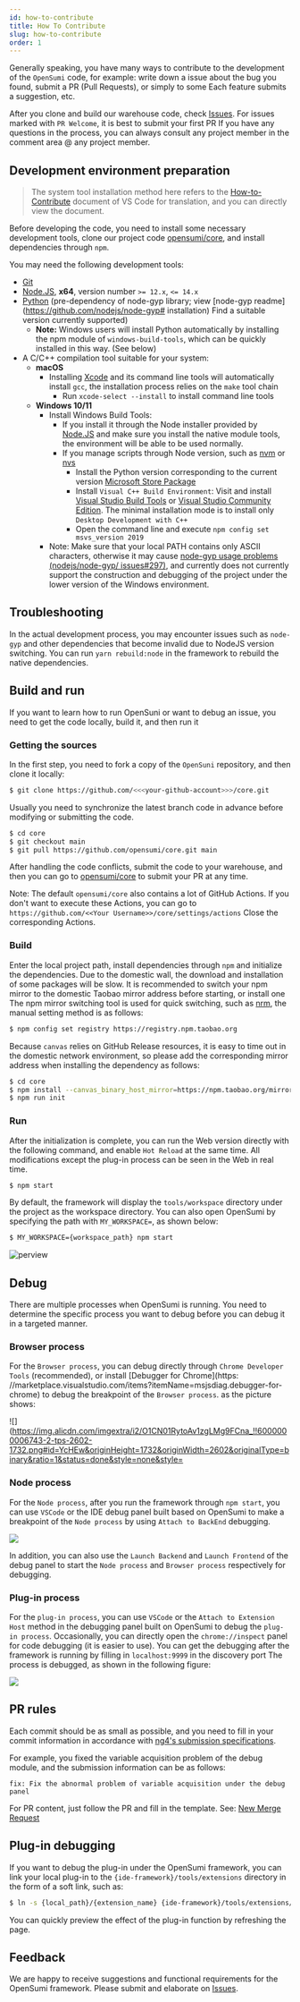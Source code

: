 ```yaml
---
id: how-to-contribute
title: How To Contribute
slug: how-to-contribute
order: 1
---
```


Generally speaking, you have many ways to contribute to the development of the `OpenSumi` code, for example: write down a issue about the bug you found, submit a PR (Pull Requests), or simply to some Each feature submits a suggestion, etc.

After you clone and build our warehouse code, check [Issues](https://github.com/opensumi/core/issues). For issues marked with `PR Welcome`, it is best to submit your first PR If you have any questions in the process, you can always consult any project member in the comment area @ any project member.

## Development environment preparation

> The system tool installation method here refers to the [How-to-Contribute](https://github.com/microsoft/vscode/wiki/How-to-Contribute) document of VS Code for translation, and you can directly view the document.

Before developing the code, you need to install some necessary development tools, clone our project code [opensumi/core](https://github.com/opensumi/core), and install dependencies through `npm`.

You may need the following development tools:

- [Git](https://git-scm.com)
- [Node.JS](https://nodejs.org/en/), **x64**, version number `>= 12.x`, `<= 14.x`
- [Python](https://www.python.org/downloads/) (pre-dependency of node-gyp library; view [node-gyp readme](https://github.com/nodejs/node-gyp# installation) Find a suitable version currently supported)
  - **Note:** Windows users will install Python automatically by installing the npm module of `windows-build-tools`, which can be quickly installed in this way. (See below)
- A C/C++ compilation tool suitable for your system:
  - **macOS**
    - Installing [Xcode](https://developer.apple.com/xcode/downloads/) and its command line tools will automatically install `gcc`, the installation process relies on the `make` tool chain
      - Run `xcode-select --install` to install command line tools
  - **Windows 10/11**
    - Install Windows Build Tools:
      - If you install it through the Node installer provided by [Node.JS](https://nodejs.org/en/download/) and make sure you install the native module tools, the environment will be able to be used normally.
      - If you manage scripts through Node version, such as [nvm](https://github.com/coreybutler/nvm-windows) or [nvs](https://github.com/jasongin/nvs)
        - Install the Python version corresponding to the current version [Microsoft Store Package](https://docs.python.org/3/using/windows.html#the-microsoft-store-package)
        - Install `Visual C++ Build Environment`: Visit and install [Visual Studio Build Tools](https://visualstudio.microsoft.com/zh-hans/thank-you-downloading-visual-studio/?sku=BuildTools) or [ Visual Studio Community Edition](https://visualstudio.microsoft.com/zh-hans/thank-you-downloading-visual-studio/?sku=Community). The minimal installation mode is to install only `Desktop Development with C++`
        - Open the command line and execute `npm config set msvs_version 2019`
    - Note: Make sure that your local PATH contains only ASCII characters, otherwise it may cause [node-gyp usage problems (nodejs/node-gyp/ issues#297)](https://github.com/nodejs/node-gyp/issues/297), and currently does not currently support the construction and debugging of the project under the lower version of the Windows environment.

## Troubleshooting

In the actual development process, you may encounter issues such as `node-gyp` and other dependencies that become invalid due to NodeJS version switching. You can run `yarn rebuild:node` in the framework to rebuild the native dependencies.

## Build and run

If you want to learn how to run OpenSuni or want to debug an issue, you need to get the code locally, build it, and then run it

### Getting the sources

In the first step, you need to fork a copy of the `OpenSuni` repository, and then clone it locally:

```bash
$ git clone https://github.com/<<<your-github-account>>>/core.git
```

Usually you need to synchronize the latest branch code in advance before modifying or submitting the code.

```bash
$ cd core
$ git checkout main
$ git pull https://github.com/opensumi/core.git main
```

After handling the code conflicts, submit the code to your warehouse, and then you can go to [opensumi/core](https://github.com/opensumi/core/pulls) to submit your PR at any time.

Note: The default `opensumi/core` also contains a lot of GitHub Actions. If you don't want to execute these Actions, you can go to `https://github.com/<<Your Username>>/core/settings/actions` Close the corresponding Actions.

### Build

Enter the local project path, install dependencies through `npm` and initialize the dependencies. Due to the domestic wall, the download and installation of some packages will be slow. It is recommended to switch your npm mirror to the domestic Taobao mirror address before starting, or install one The npm mirror switching tool is used for quick switching, such as [nrm](https://www.npmjs.com/package/nrm), the manual setting method is as follows:

```bash
$ npm config set registry https://registry.npm.taobao.org
```

Because `canvas` relies on GitHub Release resources, it is easy to time out in the domestic network environment, so please add the corresponding mirror address when installing the dependency as follows:

```bash
$ cd core
$ npm install --canvas_binary_host_mirror=https://npm.taobao.org/mirrors/node-canvas-prebuilt/
$ npm run init
```

### Run

After the initialization is complete, you can run the Web version directly with the following command, and enable `Hot Reload` at the same time. All modifications except the plug-in process can be seen in the Web in real time.

```bash
$ npm start
```

By default, the framework will display the `tools/workspace` directory under the project as the workspace directory. You can also open OpenSumi by specifying the path with `MY_WORKSPACE=`, as shown below:

```bash
$ MY_WORKSPACE={workspace_path} npm start
```

![perview](https://img.alicdn.com/imgextra/i2/O1CN01RkgC7P1zhGC1IgghU_!!6000000006745-2-tps-2930-1802.png)

## Debug

There are multiple processes when OpenSumi is running. You need to determine the specific process you want to debug before you can debug it in a targeted manner.

### Browser process

For the `Browser process`, you can debug directly through `Chrome Developer Tools` (recommended), or install [Debugger for Chrome](https: //marketplace.visualstudio.com/items?itemName=msjsdiag.debugger-for-chrome) to debug the breakpoint of the `Browser process`. as the picture shows:

![](https://img.alicdn.com/imgextra/i2/O1CN01RytoAv1zgLMg9FCna_!!6000000006743-2-tps-2602-1732.png#id=YcHEw&originHeight=1732&originWidth=2602&originalType=binary&ratio=1&status=done&style=none&style=

### Node process

For the `Node process`, after you run the framework through `npm start`, you can use `VSCode` or the IDE debug panel built based on OpenSumi to make a breakpoint of the `Node process` by using `Attach to BackEnd` debugging.

![](https://img.alicdn.com/imgextra/i3/O1CN014Or5e01CFOtP5rM44_!!6000000000051-2-tps-2828-1760.png#id=fYIYf&originHeight=1760&originWidth=2828&originalType=binary&ratio=1&status=done&style=none&style)

In addition, you can also use the `Launch Backend` and `Launch Frontend` of the debug panel to start the `Node process` and `Browser process` respectively for debugging.

### Plug-in process

For the `plug-in process`, you can use `VSCode` or the `Attach to Extension Host` method in the debugging panel built on OpenSumi to debug the `plug-in process`. Occasionally, you can directly open the `chrome://inspect` panel for code debugging (it is easier to use). You can get the debugging after the framework is running by filling in `localhost:9999` in the discovery port The process is debugged, as shown in the following figure:

![](https://img.alicdn.com/imgextra/i4/O1CN01qr67Fb1LCxJsM9S8p_!!6000000001264-2-tps-2500-1412.png#id=MrtyW&originHeight=1412&originWidth=2500&originalType=binary&ratio=1&status=done&style)

## PR rules

Each commit should be as small as possible, and you need to fill in your commit information in accordance with [ng4's submission specifications](https://www.npmjs.com/package/@commitlint/config-conventional#type-enum).

For example, you fixed the variable acquisition problem of the debug module, and the submission information can be as follows:

```
fix: Fix the abnormal problem of variable acquisition under the debug panel
```

For PR content, just follow the PR and fill in the template. See: [New Merge Request](https://code.alipay.com/OpenSumi/ide-framework/pull_requests/new)

## Plug-in debugging

If you want to debug the plug-in under the OpenSumi framework, you can link your local plug-in to the `{ide-framework}/tools/extensions` directory in the form of a soft link, such as:

```bash
$ ln -s {local_path}/{extension_name} {ide-framework}/tools/extensions/{extension_name}
```

You can quickly preview the effect of the plug-in function by refreshing the page.

## Feedback

We are happy to receive suggestions and functional requirements for the OpenSumi framework. Please submit and elaborate on [Issues](https://github.com/opensumi/core/issues).
